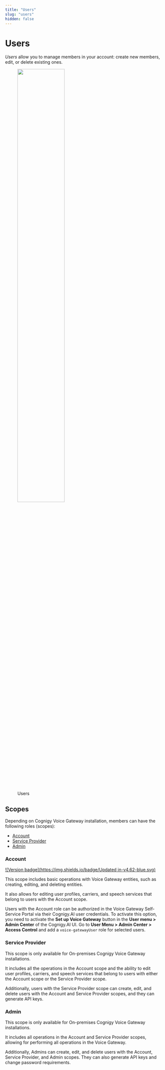 ```yaml
---
title: "Users" 
slug: "users"
hidden: false
---
```


# Users

_Users_ allow you to manage members in your account: create new members, edit, or delete existing ones. 

<figure>
  <img class="image-center"  src="../../../_assets/voice-gateway/VG-webapp-users.png"  width="60%" />
  <figcaption>Users</figcaption>
</figure>

## Scopes

Depending on Cognigy Voice Gateway installation, members can have the following roles (scopes):

- [Account](#account)
- [Service Provider](#service-provider)
- [Admin](#admin)

### Account

[![Version badge](https://img.shields.io/badge/Updated in-v4.62-blue.svg)](../../release-notes/4.62.md)

This scope includes basic operations with Voice Gateway entities, such as creating, editing, and deleting entities. 

It also allows for editing user profiles, carriers, and speech services that belong to users with the Account scope.

Users with the Account role can be authorized in the Voice Gateway Self-Service Portal via their Cognigy.AI user credentials.
To activate this option, you need to activate the **Set up Voice Gateway**
button in the **User menu > Admin Center** of the Cognigy.AI UI.
Go to **User Menu > Admin Center > Access Control** and add a `voice-gatewayUser` role for selected users.

### Service Provider

This scope is only available for On-premises Cognigy Voice Gateway installations. 

It includes all the operations in the Account scope and the ability to edit user profiles, carriers, and speech services that belong to users with either the Account scope or the Service Provider scope. 

Additionally, users with the Service Provider scope can create, edit, and delete users with the Account and Service Provider scopes, and they can generate API keys.

### Admin

This scope is only available for On-premises Cognigy Voice Gateway installations. 

It includes all operations in the Account and Service Provider scopes, allowing for performing all operations in the Voice Gateway. 

Additionally, Admins can create, edit, and delete users with the Account, Service Provider, and Admin scopes. They can also generate API keys and change password requirements.